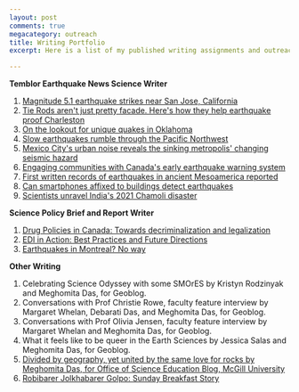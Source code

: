 ```yaml
---
layout: post
comments: true
megacategory: outreach
title: Writing Portfolio
excerpt: Here is a list of my published writing assignments and outreach authorship across different genres. For my personal writing, please refer to the Blog tab on my website. 

---
```


**Temblor Earthquake News Science Writer**

1. [Magnitude 5.1 earthquake strikes near San Jose, California](https://temblor.net/earthquake-insights/san-jose-rattled-by-earthquake-14583/)
2. [Tie Rods aren't just pretty facade. Here's how they help earthquake proof Charleston](https://temblor.net/earthquake-insights/tie-rods-earthquake-proof-charleston-14509/)
3. [On the lookout for unique quakes in Oklahoma](https://temblor.net/earthquake-insights/on-the-lookout-for-unique-quakes-in-oklahoma-14373/)
4. [Slow earthquakes rumble through the Pacific Northwest](https://temblor.net/earthquake-insights/slow-earthquakes-rumble-through-the-pacific-northwest-14265/)
5. [Mexico City's urban noise reveals the sinking metropolis' changing seismic hazard](https://temblor.net/earthquake-insights/mexico-city-earthquake-hazard-changes-as-city-sinks-14147/)
6. [Engaging communities with Canada's early earthquake warning system](https://temblor.net/earthquake-insights/engaging-communities-with-canadas-earthquake-early-warning-system-13556/)
7. [First written records of earthquakes in ancient Mesoamerica reported](https://temblor.net/earthquake-insights/first-written-records-of-earthquakes-in-ancient-mesoamerica-reported-13332/)
8. [Can smartphones affixed to buildings detect earthquakes](https://temblor.net/earthquake-insights/can-smartphones-affixed-to-buildings-detect-earthquakes-13269/)
9. [Scientists unravel India's 2021 Chamoli disaster](https://temblor.net/discoveries/scientists-unravel-indias-2021-chamoli-disaster-12972/)


**Science Policy Brief and Report Writer**
1. [Drug Policies in Canada: Towards decriminalization and legalization](https://www.sp-exchange.ca/_files/ugd/7fd26f_cd463b7ee5304772a824c1706defafba.pdf)
2. [EDI in Action: Best Practices and Future Directions](https://www.sp-exchange.ca/_files/ugd/7fd26f_0c146253f2914eb7a1429b114b774c65.pdf)
3. [Earthquakes in Montreal? No way](https://dsp-spe.medium.com/earthquakes-in-montreal-no-way-144697bbf71f)

**Other Writing**
1. Celebrating Science Odyssey with some SMOrES by Kristyn Rodzinyak and Meghomita Das, for Geoblog.
2. Conversations with Prof Christie Rowe, faculty feature interview by Margaret Whelan, Debarati Das, and Meghomita Das, for Geoblog.
3. Conversations with Prof Olivia Jensen, faculty feature interview by Margaret Whelan and Meghomita Das, for Geoblog.
4. What it feels like to be queer in the Earth Sciences by Jessica Salas and Meghomita Das, for Geoblog.
5. [Divided by geography, yet united by the same love for rocks by Meghomita Das, for Office of Science Education Blog, McGill University](https://www.mcgill.ca/ose/channels/news/divided-geography-yet-united-same-love-rocks-327667)
6. [Robibarer Jolkhabarer Golpo: Sunday Breakfast Story](https://heyzine.com/flip-book/76e257d6be.html#page/66)
